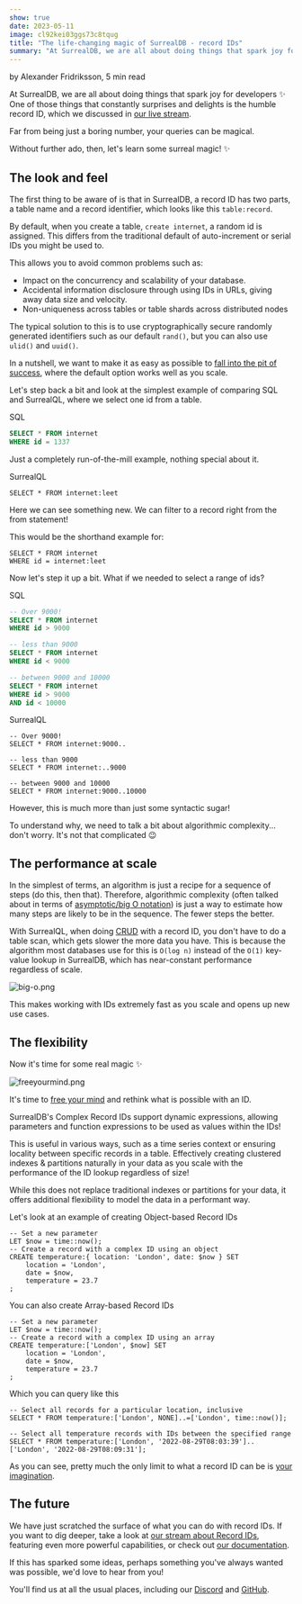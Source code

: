 ```yaml
---
show: true
date: 2023-05-11
image: cl92kei03ggs73c8tqug
title: "The life-changing magic of SurrealDB - record IDs"
summary: "At SurrealDB, we are all about doing things that spark joy for developers. One of those things that constantly surprises and delights is the humble record ID, which we discussed in our live stream."
---
```


by Alexander Fridriksson, 5 min read

At SurrealDB, we are all about doing things that spark joy for developers ✨
One of those things that constantly surprises and delights is the humble record ID, which we discussed in [our live stream](https://www.youtube.com/watch?v=c0cqmWRYP8c).

Far from being just a boring number, your queries can be magical. 

Without further ado, then, let's learn some surreal magic! ✨

## The look and feel

The first thing to be aware of is that in SurrealDB, a record ID has two parts, a table name and a record identifier, which looks like this `table:record`.

By default, when you create a table, `create internet`, a random id is assigned. This differs from the traditional default of auto-increment or serial IDs you might be used to.

This allows you to avoid common problems such as:
- Impact on the concurrency and scalability of your database.
- Accidental information disclosure through using IDs in URLs, giving away data size and velocity.
- Non-uniqueness across tables or table shards across distributed nodes

The typical solution to this is to use cryptographically secure randomly generated identifiers such as our default `rand()`, but you can also use `ulid()` and `uuid()`.

In a nutshell, we want to make it as easy as possible to [fall into the pit of success](https://english.stackexchange.com/questions/77535/what-does-falling-into-the-pit-of-success-mean), where the default option works well as you scale.

Let's step back a bit and look at the simplest example of comparing SQL and SurrealQL, where we select one id from a table.

SQL
```sql
SELECT * FROM internet
WHERE id = 1337
```

Just a completely run-of-the-mill example, nothing special about it.


SurrealQL
```surql
SELECT * FROM internet:leet
```

Here we can see something new. We can filter to a record right from the from statement!

This would be the shorthand example for:

```surql
SELECT * FROM internet
WHERE id = internet:leet
```


Now let's step it up a bit. What if we needed to select a range of ids?

SQL
```sql
-- Over 9000!
SELECT * FROM internet
WHERE id > 9000

-- less than 9000
SELECT * FROM internet
WHERE id < 9000

-- between 9000 and 10000
SELECT * FROM internet
WHERE id > 9000
AND id < 10000
```

SurrealQL
```surql
-- Over 9000!
SELECT * FROM internet:9000..

-- less than 9000
SELECT * FROM internet:..9000

-- between 9000 and 10000
SELECT * FROM internet:9000..10000
```

However, this is much more than just some syntactic sugar!

To understand why, we need to talk a bit about algorithmic complexity... don't worry. It's not that complicated 😉

## The performance at scale

In the simplest of terms, an algorithm is just a recipe for a sequence of steps (do this, then that). Therefore, algorithmic complexity (often talked about in terms of [asymptotic/big O notation](https://en.wikipedia.org/wiki/Big_O_notation)) is just a way to estimate how many steps are likely to be in the sequence. The fewer steps the better.

With SurrealQL, when doing [CRUD](https://en.wikipedia.org/wiki/Create,_read,_update_and_delete) with a record ID, you don't have to do a table scan, which gets slower the more data you have. This is because the algorithm most databases use for this is `O(log n)` instead of the `O(1)` key-value lookup in SurrealDB, which has near-constant performance regardless of scale.

![big-o.png](cheappj41mcs73armbmg)

This makes working with IDs extremely fast as you scale and opens up new use cases.

## The flexibility

Now it's time for some real magic ✨

![freeyourmind.png](cheappj41mcs73armbm0)

It's time to [free your mind](https://youtu.be/ef_agVIvh0A?t=4) and rethink what is possible with an ID.

SurrealDB's Complex Record IDs support dynamic expressions, allowing parameters and function expressions to be used as values within the IDs!

This is useful in various ways, such as a time series context or ensuring locality between specific records in a table. Effectively creating clustered indexes & partitions naturally in your data as you scale with the performance of the ID lookup regardless of size!

While this does not replace traditional indexes or partitions for your data, it offers additional flexibility to model the data in a performant way. 

Let's look at an example of creating Object-based Record IDs

```surql
-- Set a new parameter
LET $now = time::now();
-- Create a record with a complex ID using an object
CREATE temperature:{ location: 'London', date: $now } SET
	location = 'London',
	date = $now,
	temperature = 23.7
;
```

You can also create Array-based Record IDs

```surql
-- Set a new parameter
LET $now = time::now();
-- Create a record with a complex ID using an array
CREATE temperature:['London', $now] SET
	location = 'London',
	date = $now,
	temperature = 23.7
;
```

Which you can query like this
```surql
-- Select all records for a particular location, inclusive
SELECT * FROM temperature:['London', NONE]..=['London', time::now()];

-- Select all temperature records with IDs between the specified range
SELECT * FROM temperature:['London', '2022-08-29T08:03:39']..['London', '2022-08-29T08:09:31'];

```

As you can see, pretty much the only limit to what a record ID can be is [your imagination](https://www.youtube.com/watch?v=uAXtO5dMqEI).

## The future

We have just scratched the surface of what you can do with record IDs. If you want to dig deeper, take a look at [our stream about Record IDs](https://www.youtube.com/watch?v=c0cqmWRYP8c), featuring even more powerful capabilities, or check out [our documentation](https://surrealdb.com/docs/surrealql/datamodel/ids).

If this has sparked some ideas, perhaps something you've always wanted was possible, we'd love to hear from you!

You'll find us at all the usual places, including our [Discord](https://discord.gg/surrealdb) and [GitHub](https://github.com/surrealdb/surrealdb).